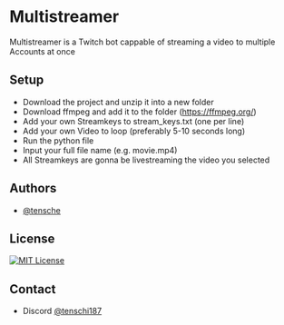 # Multistreamer

Multistreamer is a Twitch bot cappable of streaming a video to multiple Accounts at once



## Setup


- Download the project and unzip it into a new folder
- Download ffmpeg and add it to the folder (https://ffmpeg.org/)
- Add your own Streamkeys to stream_keys.txt (one per line)
- Add your own Video to loop (preferably 5-10 seconds long)
- Run the python file
- Input your full file name (e.g. movie.mp4)
- All Streamkeys are gonna be livestreaming the video you selected
## Authors

- [@tensche](https://www.github.com/tensche)


## License

[![MIT License](https://img.shields.io/badge/License-MIT-green.svg)](https://choosealicense.com/licenses/mit/)


## Contact
- Discord [@tenschi187](dsc.gg/siea)
